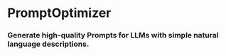 # PromptOptimizer

### Generate high-quality Prompts for LLMs with simple natural language descriptions.
